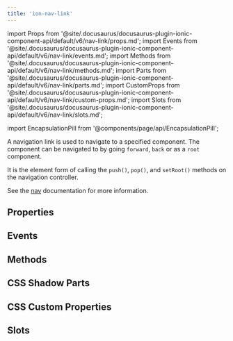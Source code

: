 ```yaml
---
title: 'ion-nav-link'
---
```


import Props from '@site/.docusaurus/docusaurus-plugin-ionic-component-api/default/v6/nav-link/props.md';
import Events from '@site/.docusaurus/docusaurus-plugin-ionic-component-api/default/v6/nav-link/events.md';
import Methods from '@site/.docusaurus/docusaurus-plugin-ionic-component-api/default/v6/nav-link/methods.md';
import Parts from '@site/.docusaurus/docusaurus-plugin-ionic-component-api/default/v6/nav-link/parts.md';
import CustomProps from '@site/.docusaurus/docusaurus-plugin-ionic-component-api/default/v6/nav-link/custom-props.md';
import Slots from '@site/.docusaurus/docusaurus-plugin-ionic-component-api/default/v6/nav-link/slots.md';

<head>
  <title>ion-nav-link: The Element for Navigation to a Specified Component</title>
  <meta
    name="description"
    content="Navigation links navigate to specified components. It is the element form of calling the push(), pop(), and setRoot() methods. Read for more on ion-nav-link."
  />
</head>

import EncapsulationPill from '@components/page/api/EncapsulationPill';

A navigation link is used to navigate to a specified component. The component can be navigated to by going `forward`, `back` or as a `root` component.

It is the element form of calling the `push()`, `pop()`, and `setRoot()` methods on the navigation controller.

See the [nav](./nav#using-navlink) documentation for more information.

## Properties

<Props />

## Events

<Events />

## Methods

<Methods />

## CSS Shadow Parts

<Parts />

## CSS Custom Properties

<CustomProps />

## Slots

<Slots />
